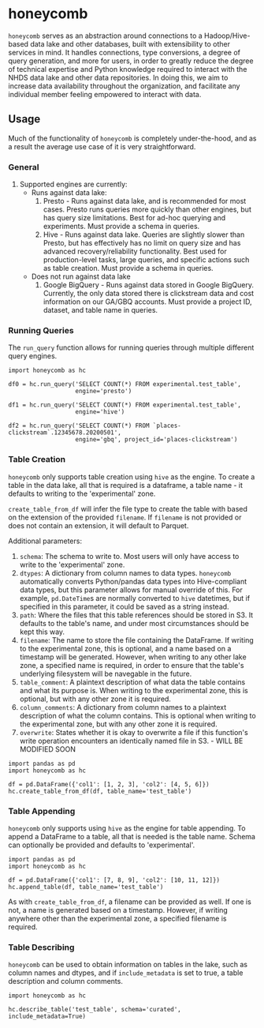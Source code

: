 # honeycomb #
`honeycomb` serves as an abstraction around connections to a Hadoop/Hive-based
data lake and other databases, built with extensibility to other services in
mind. It handles connections, type conversions, a degree of query generation,
and more for users, in order to greatly reduce the degree of technical
expertise and Python knowledge required to interact with the NHDS data lake
and other data repositories. In doing this, we aim to increase data
availability throughout the organization, and facilitate any individual
member feeling empowered to interact with data.

## Usage
Much of the functionality of `honeycomb` is completely under-the-hood, and as
a result the average use case of it is very straightforward.

### General
1. Supported engines are currently:
    * Runs against data lake:
       1. Presto - Runs against data lake, and is recommended for most cases.
       Presto runs queries more quickly than other engines, but has query size
       limitations. Best for ad-hoc querying and experiments.
       Must provide a schema in queries.
       2. Hive - Runs against data lake. Queries are slightly slower than Presto,
       but has effectively has no limit on query size and has advanced
       recovery/reliability functionality. Best used for production-level tasks,
       large queries, and specific actions such as table creation.
       Must provide a schema in queries.
    * Does not run against data lake
        1. Google BigQuery - Runs against data stored in Google BigQuery. Currently,
        the only data stored there is clickstream data and cost information on
        our GA/GBQ accounts. Must provide a project ID, dataset, and table name
        in queries.

### Running Queries
The `run_query` function allows for running queries through multiple different
query engines.

```
import honeycomb as hc

df0 = hc.run_query('SELECT COUNT(*) FROM experimental.test_table',
                   engine='presto')

df1 = hc.run_query('SELECT COUNT(*) FROM experimental.test_table',
                   engine='hive')

df2 = hc.run_query('SELECT COUNT(*) FROM `places-clickstream`.12345678.20200501',
                   engine='gbq', project_id='places-clickstream')
```

### Table Creation
`honeycomb` only supports table creation using `hive` as the engine. To create
a table in the data lake, all that is required is a dataframe, a table name -
it defaults to writing to the 'experimental' zone.

`create_table_from_df` will infer the file type to create the table with based
on the extension of the provided `filename`. If `filename` is not provided or
does not contain an extension, it will default to Parquet.

Additional parameters:
1. `schema`: The schema to write to. Most users will only have access to write
to the 'experimental' zone.
2. `dtypes`: A dictionary from column names to data types. `honeycomb` automatically
converts Python/pandas data types into Hive-compliant data types, but this parameter
allows for manual override of this. For example, `pd.DateTime`s are normally converted to
`hive` datetimes, but if specified in this parameter, it could be saved as a string instead.
3. `path`: Where the files that this table references should be stored in S3. It defaults
to the table's name, and under most circumstances should be kept this way.
4. `filename`: The name to store the file containing the DataFrame. If writing
to the experimental zone, this is optional, and a name based on a timestamp will
be generated. However, when writing to any other lake zone, a specified name
is required, in order to ensure that the table's underlying filesystem will
be navegable in the future.
5. `table_comment`: A plaintext description of what data the table contains
and what its purpose is. When writing to the experimental zone, this is optional,
but with any other zone it is required.
6. `column_comments`: A dictionary from column names to a plaintext description
of what the column contains. This is optional when writing to the experimental zone,
but with any other zone it is required.
7. `overwrite`: States whether it is okay to overwrite a file if this function's
write operation encounters an identically named file in S3. - WILL BE MODIFIED SOON
```
import pandas as pd
import honeycomb as hc

df = pd.DataFrame({'col1': [1, 2, 3], 'col2': [4, 5, 6]})
hc.create_table_from_df(df, table_name='test_table')
```

### Table Appending
`honeycomb` only supports using `hive` as the engine for table appending.
To append a DataFrame to a table, all that is needed is the table name.
Schema can optionally be provided and defaults to 'experimental'.

```
import pandas as pd
import honeycomb as hc

df = pd.DataFrame({'col1': [7, 8, 9], 'col2': [10, 11, 12]})
hc.append_table(df, table_name='test_table')
```

As with `create_table_from_df`, a filename can be provided as well. If one is not,
a name is generated based on a timestamp. However, if writing anywhere other than
the experimental zone, a specified filename is required.

### Table Describing
`honeycomb` can be used to obtain information on tables in the lake, such
as column names and dtypes, and if `include_metadata` is set to true,
a table description and column comments.

```
import honeycomb as hc

hc.describe_table('test_table', schema='curated', include_metadata=True)
```
